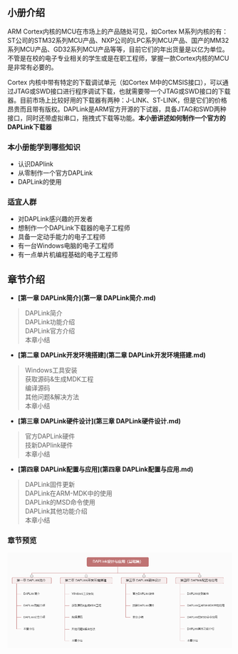 ## 小册介绍

ARM Cortex内核的MCU在市场上的产品随处可见，如Cortex M系列内核的有：ST公司的STM32系列MCU产品、NXP公司的LPC系列MCU产品、国产的MM32系列MCU产品、GD32系列MCU产品等等，目前它们的年出货量是以亿为单位。不管是在校的电子专业相关的学生或是在职工程师，掌握一款Cortex内核的MCU是非常有必要的。

Cortex 内核中带有特定的下载调试单元（如Cortex M中的CMSIS接口），可以通过JTAG或SWD接口进行程序调试下载，也就需要带一个JTAG或SWD接口的下载器。目前市场上比较好用的下载器有两种：J-LINK、ST-LINK，但是它们的价格昂贵而且带有版权。DAPLink是ARM官方开源的下试器，具备JTAG和SWD两种接口，同时还带虚拟串口，拖拽式下载等功能。**本小册讲述如何制作一个官方的DAPLink下载器**

### 本小册能学到哪些知识

* 认识DAPlink
* 从零制作一个官方DAPLink
* DAPLink的使用

### 适宜人群

* 对DAPLink感兴趣的开发者
* 想制作一个DAPLink下载器的电子工程师
* 具备一定动手能力的电子工程师
* 有一台Windows电脑的电子工程师
* 有一点单片机编程基础的电子工程师


## 章节介绍

* **[第一章 DAPLink简介](第一章 DAPLink简介.md)**
>DAPLink简介  
>DAPLink功能介绍  
>DAPLink官方介绍  
>本章小结  

* **[第二章 DAPLink开发环境搭建](第二章 DAPLink开发环境搭建.md)**
>Windows工具安装  
>获取源码&生成MDK工程  
>编译源码  
>其他问题&解决方法  
>本章小结  

* **[第三章 DAPLink硬件设计](第三章 DAPLink硬件设计.md)**
>官方DAPLink硬件  
>技新DAPlink硬件  
>本章小结  

* **[第四章 DAPLink配置与应用](第四章 DAPLink配置与应用.md)**
>DAPLink固件更新  
>DAPLink在ARM-MDK中的使用  
>DAPLink的MSD命令使用  
>DAPLink其他功能介绍  
>本章小结  

### 章节预览
![技新DAPLink](/Images/DAPLink-design.png)



